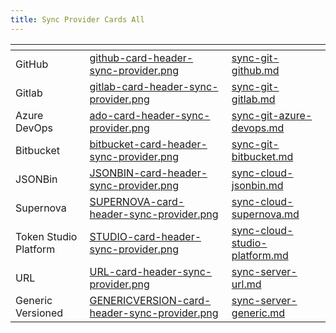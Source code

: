 ```yaml
---
title: Sync Provider Cards All
---
```


<table data-view="cards"><thead><tr><th></th><th data-hidden data-card-cover data-type="files"></th><th data-hidden data-card-target data-type="content-ref"></th></tr></thead><tbody><tr><td>GitHub</td><td><a href="../assets/github-card-header-sync-provider.png">github-card-header-sync-provider.png</a></td><td><a href="../../token-storage/remote/sync-git-github.md">sync-git-github.md</a></td></tr><tr><td>Gitlab</td><td><a href="../assets/gitlab-card-header-sync-provider.png">gitlab-card-header-sync-provider.png</a></td><td><a href="../../token-storage/remote/sync-git-gitlab.md">sync-git-gitlab.md</a></td></tr><tr><td>Azure DevOps</td><td><a href="../assets/ado-card-header-sync-provider.png">ado-card-header-sync-provider.png</a></td><td><a href="../../token-storage/remote/sync-git-azure-devops.md">sync-git-azure-devops.md</a></td></tr><tr><td>Bitbucket</td><td><a href="../assets/bitbucket-card-header-sync-provider.png">bitbucket-card-header-sync-provider.png</a></td><td><a href="../../token-storage/remote/sync-git-bitbucket.md">sync-git-bitbucket.md</a></td></tr><tr><td>JSONBin</td><td><a href="../assets/JSONBIN-card-header-sync-provider.png">JSONBIN-card-header-sync-provider.png</a></td><td><a href="../../token-storage/remote/sync-cloud-jsonbin.md">sync-cloud-jsonbin.md</a></td></tr><tr><td>Supernova</td><td><a href="../assets/SUPERNOVA-card-header-sync-provider.png">SUPERNOVA-card-header-sync-provider.png</a></td><td><a href="../../token-storage/remote/sync-cloud-supernova.md">sync-cloud-supernova.md</a></td></tr><tr><td>Token Studio Platform</td><td><a href="../assets/STUDIO-card-header-sync-provider.png">STUDIO-card-header-sync-provider.png</a></td><td><a href="../../token-storage/remote/sync-cloud-studio-platform.md">sync-cloud-studio-platform.md</a></td></tr><tr><td>URL</td><td><a href="../assets/URL-card-header-sync-provider.png">URL-card-header-sync-provider.png</a></td><td><a href="../../token-storage/remote/sync-server-url.md">sync-server-url.md</a></td></tr><tr><td>Generic Versioned </td><td><a href="../assets/GENERICVERSION-card-header-sync-provider.png">GENERICVERSION-card-header-sync-provider.png</a></td><td><a href="../../token-storage/remote/sync-server-generic.md">sync-server-generic.md</a></td></tr></tbody></table>
